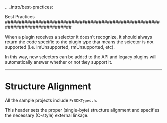 .. _intro/best-practices:

Best Practices
################################################################################

When a plugin receives a selector it doesn't recognize, it should always return the code specific to the plugin type that means the selector is not supported (i.e. imUnsupported, rmUnsupported, etc).

In this way, new selectors can be added to the API and legacy plugins will automatically answer whether or not they support it.

----

Structure Alignment
================================================================================

All the sample projects include ``PrSDKTypes.h``.

This header sets the proper (single-byte) structure alignment and specifies the necessary (C-style) external linkage.
